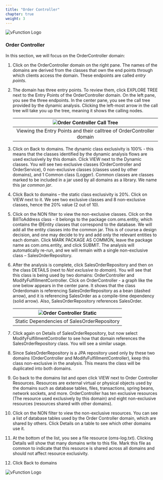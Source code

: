 ```yaml
---
title: "Order Controller"
chapter: true
weight: 3
---
```


![vFunction Logo](/images/vFunction.png)

### Order Controller

In this section, we will focus on the OrderController domain:

1. Click on the OrderController domain on the right pane. The names of the domains are derived from the classes that own the end points through which clients access the domain. These endpoints are called *entry points*.

2. The domain has three entry points. To review them, click EXPLORE TREE next to the Entry Points of the OrderController domain. On the left pane, you see the three endpoints. In the center pane, you see the call tree provided by the dynamic analysis. Clicking the left-most arrow in the call tree will take you up the tree, meaning it shows the calling nodes.

    | ![Order Controller Call Tree](/images/Order-Controller-Calltree.png) |
    | :--: |
    | Viewing the Entry Points and their calltree of OrderController domain |

3. Click on Back to domains. The dynamic class exclusivity is 100% - this means that the classes identified by the dynamic analysis flows are used exclusively by this domain. Click VIEW next to the Dynamic classes. You will see two exclusive classes (OrderController and OrderService), 0 non-exclusive classes (classes used by other domains), and 1 Common class (Logger). Common classes are classes marked to be included in a jar used by all domains as a library. We name this jar  *common jar*.

4. Click Back to domains – the static class exclusivity is 20%. Click on VIEW next to it. We see two exclusive classes and 8 non-exclusive classes, hence the 20% value (2 out of 10).

5. Click on the NON filter to view the non-exclusive classes. Click on the BillToAddress class - it belongs to the package com.oms.entity, which contains the @Entity classes that correspond to the database. We will add all the entity classes into the common jar. This is of course a design decision, and one may decide to try and add only the relevant entities to each domain. Click MARK PACKAGE AS COMMON, leave the package name as com.oms.entity, and click SUBMIT. The analysis will automatically re-run, and we will remain with a single non-exclusive class – SalesOrderRepository.

6. After the analysis is complete, click SalesOrderRepository and then on the class DETAILS (next to *Not exclusive to domain*). You will see that this class is being used by two domains: OrderController and ModifyFulfillmentController. Click on OrderController - a graph like the one below appears in the center pane. It shows that the class Orderdomain is referencing SalesOrderRepository as a bean (dashed arrow), and it is referencing SalesOrder as a compile-time dependency (solid arrow). Also, SalesOrderRepository references SalesOrder. 

    | ![Order Controller Static](/images/Order-Controller-Static-1.png) |
    | :--: |
    | Static Dependencies of SalesOrderRepository |
    
7. Click again on Details of SalesOrderRepository, but now select ModifyFulfillmentController to see how that domain references the SalesOrderRepository class. You will see a similar usage.

8. Since SalesOrderRepository is a JPA repository used only by these two domains (OrderController and ModifyFulfillmentController), keep this class non-exclusive in the analysis. This means the class will be duplicated into both domains.

9. Go back to the domains list and open click VIEW next to Order Controller Resources. Resources are external virtual or physical objects used by the domains such as database tables, files, transactions, spring beans, network sockets, and more. 
OrderController has ten exclusive resources (The resource used exclusively by this domain) and eight non-exclusive resources (resources shared with other domains). 

10. Click on the NON filter to view the non-exclusive resources. You can see a list of database tables used by the Order Controller domain, which are shared by others. Click Details on a table to see which other domains use it. 

11. At the bottom of the list, you see a file resource (oms-log.txt). Clicking Details will show that many domains write to this file. Mark this file as common to indicate that this resource is shared across all domains and should not affect resource exclusivity.

12. Click Back to domains

![vFunction Logo](/images/vFunction.png)
